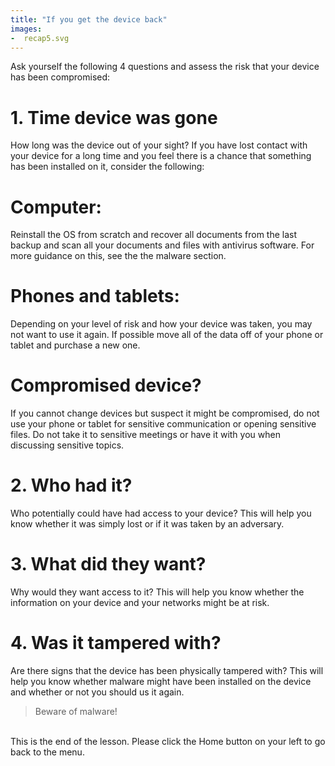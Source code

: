 ```yaml
---
title: "If you get the device back"
images:
-  recap5.svg
---
```


Ask yourself the following 4 questions and assess the risk that your device has been compromised:
<br>
>
# 1. Time device was gone
How long was the device out of your sight? If you have lost contact with your device for a long time and you feel there is a chance that something has been installed on it, consider the following:
<br>
# Computer:
Reinstall the OS from scratch and recover all documents from the last backup and scan all your documents and files with antivirus software. For more guidance on this, see the the malware section.
<br>
# Phones and tablets:
Depending on your level of risk and how your device was taken, you may not want to use it again. If possible move all of the data off of your phone or tablet and purchase a new one.
<br>
# Compromised device?
If you cannot change devices but suspect it might be compromised, do not use your phone or tablet for sensitive communication or opening sensitive files. Do not take it to sensitive meetings or have it with you when discussing sensitive topics.
<br>
>
# 2. Who had it?
Who potentially could have had access to your device? This will help you know whether it was simply lost or if it was taken by an adversary.
<br>
# 3. What did they want?
Why would they want access to it? This will help you know whether the information on your device and your networks might be at risk.
<br>
>
# 4. Was it tampered with?
Are there signs that the device has been physically tampered with? This will help you know whether malware might have been installed on the device and whether or not you should us it again.
<br>
> Beware of malware!
<br>
This is the end of the lesson. Please click the Home button on your left to go back to the menu.
